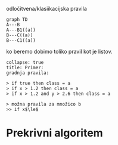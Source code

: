 odločitvena/klasiikacijska pravila
```mermaid
graph TD
A---B
A---B1((a))
B---C((a))
B---C1((a))
```
ko beremo dobimo toliko pravil kot je listov.  

```ad-note
collapse: true
title: Primer:
gradnja pravila:

> if true then class = a
> if x > 1.2 then class = a
> if x > 1.2 and y > 2.6 then class = a

> možna pravila za množico b
>> if x$\le$

```

# Prekrivni algoritem

